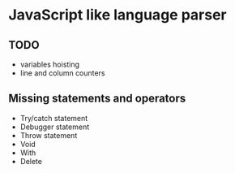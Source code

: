 JavaScript like language parser
=====================

TODO
-----------------------
- variables hoisting
- line and column counters

Missing statements and operators
-----------------------
- Try/catch statement
- Debugger statement
- Throw statement
- Void
- With
- Delete

